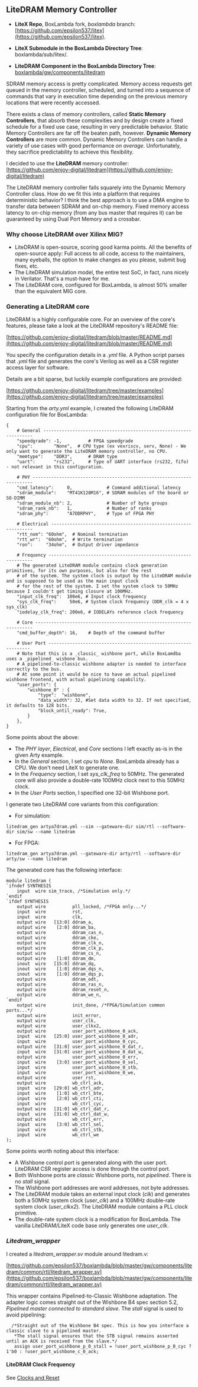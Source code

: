 ## LiteDRAM Memory Controller

- **LiteX Repo**, BoxLambda fork, *boxlambda* branch: 
  [https://github.com/epsilon537/litex](https://github.com/epsilon537/litex).

- **LiteX Submodule in the BoxLambda Directory Tree**: 
  boxlambda/sub/litex/.

- **LiteDRAM Component in the BoxLambda Directory Tree**: 
  [boxlambda/gw/components/litedram](https://github.com/epsilon537/boxlambda/tree/master/gw/components/litedram)

SDRAM memory access is pretty complicated. Memory access requests get queued in the memory controller, scheduled, and turned into a sequence of commands that vary in execution time depending on the previous memory locations that were recently accessed. 

There exists a class of memory controllers, called **Static Memory Controllers**, that absorb these complexities and by design create a fixed schedule for a fixed use case, resulting in very predictable behavior. Static Memory Controllers are far off the beaten path, however. **Dynamic Memory Controllers** are more common. Dynamic Memory Controllers can handle a variety of use cases with good performance *on average*. Unfortunately, they sacrifice predictability to achieve this flexibility.

I decided to use the **LiteDRAM** memory controller: [https://github.com/enjoy-digital/litedram](https://github.com/enjoy-digital/litedram)

The LiteDRAM memory controller falls squarely into the Dynamic Memory Controller class. How do we fit this into a platform that requires deterministic behavior? I think the best approach is to use a DMA engine to transfer data between SDRAM and on-chip memory. Fixed memory access latency to on-chip memory (from any bus master that requires it) can be guaranteed by using Dual Port Memory and a crossbar.

### Why choose LiteDRAM over Xilinx MIG?

- LiteDRAM is open-source, scoring good karma points. All the benefits of open-source apply: Full access to all code, access to the maintainers, many eyeballs, the option to make changes as you please, submit bug fixes, etc.
- The LiteDRAM simulation model, the entire test SoC, in fact, runs nicely in Verilator. That's a must-have for me. 
- The LiteDRAM core, configured for BoxLambda, is almost 50% smaller than the equivalent MIG core.

### Generating a LiteDRAM core

LiteDRAM is a highly configurable core. For an overview of the core's features, please take a look at the LiteDRAM repository's README file:

[https://github.com/enjoy-digital/litedram/blob/master/README.md](https://github.com/enjoy-digital/litedram/blob/master/README.md)

You specify the configuration details in a *.yml* file. A Python script parses that *.yml* file and generates the core's Verilog as well as a CSR register access layer for software.

Details are a bit sparse, but luckily example configurations are provided:

[https://github.com/enjoy-digital/litedram/tree/master/examples](https://github.com/enjoy-digital/litedram/tree/master/examples)

Starting from the *arty.yml* example, I created the following LiteDRAM configuration file for BoxLambda:

```
{
    # General ------------------------------------------------------------------
    "speedgrade": -1,          # FPGA speedgrade
    "cpu":        "None",  # CPU type (ex vexriscv, serv, None) - We only want to generate the LiteDRAM memory controller, no CPU.
    "memtype":    "DDR3",      # DRAM type
    "uart":       "rs232",     # Type of UART interface (rs232, fifo) - not relevant in this configuration.

    # PHY ----------------------------------------------------------------------
    "cmd_latency":     0,             # Command additional latency
    "sdram_module":    "MT41K128M16", # SDRAM modules of the board or SO-DIMM
    "sdram_module_nb": 2,             # Number of byte groups
    "sdram_rank_nb":   1,             # Number of ranks
    "sdram_phy":       "A7DDRPHY",    # Type of FPGA PHY

    # Electrical ---------------------------------------------------------------
    "rtt_nom": "60ohm",  # Nominal termination
    "rtt_wr":  "60ohm",  # Write termination
    "ron":     "34ohm",  # Output driver impedance

    # Frequency ----------------------------------------------------------------
    # The generated LiteDRAM module contains clock generation primitives, for its own purposes, but also for the rest
    # of the system. The system clock is output by the LiteDRAM module and is supposed to be used as the main input clock
    # for the rest of the system. I set the system clock to 50MHz because I couldn't get timing closure at 100MHz.
    "input_clk_freq":  100e6, # Input clock frequency
    "sys_clk_freq":     50e6, # System clock frequency (DDR_clk = 4 x sys_clk)
    "iodelay_clk_freq": 200e6, # IODELAYs reference clock frequency

    # Core ---------------------------------------------------------------------
    "cmd_buffer_depth": 16,    # Depth of the command buffer

    # User Port ---------------------------------------------------------------
    # Note that this is a _classic_ wishbone port, while BoxLamdba uses a _pipelined_ wisbone bus.
    # A pipelined-to-classic wishbone adapter is needed to interface correctly to the bus.
    # At some point it would be nice to have an actual pipelined wishbone frontend, with actual pipelining capability.
    "user_ports": {
        "wishbone_0" : {
            "type":  "wishbone",
            "data_width": 32, #Set data width to 32. If not specified, it defaults to 128 bits.
            "block_until_ready": True,
        }
    },
}
```

Some points about the above:

- The *PHY layer*, *Electrical*, and *Core* sections I left exactly as-is in the given Arty example.
- In the *General* section, I set *cpu* to *None*. BoxLambda already has a CPU. We don't need LiteX to generate one.
- In the *Frequency* section, I set *sys_clk_freq* to 50MHz. The generated core will also provide a double-rate 100MHz clock next to this 50MHz clock.  
- In the *User Ports* section, I specified one 32-bit Wishbone port.
  
I generate two LiteDRAM core variants from this configuration: 

- For simulation: 
  
```litedram_gen artya7dram.yml --sim --gateware-dir sim/rtl --software-dir sim/sw --name litedram```

- For FPGA: 
  
```litedram_gen artya7dram.yml --gateware-dir arty/rtl --software-dir arty/sw --name litedram```

The generated core has the following interface:

```
module litedram (
`ifndef SYNTHESIS    
    input  wire sim_trace, /*Simulation only.*/
`endif
`ifdef SYNTHESIS  
    output wire          pll_locked, /*FPGA only...*/
    input  wire          rst,
    input  wire          clk,
    output wire   [13:0] ddram_a,
    output wire    [2:0] ddram_ba,
    output wire          ddram_cas_n,
    output wire          ddram_cke,
    output wire          ddram_clk_n,
    output wire          ddram_clk_p,
    output wire          ddram_cs_n,
    output wire    [1:0] ddram_dm,
    inout  wire   [15:0] ddram_dq,
    inout  wire    [1:0] ddram_dqs_n,
    inout  wire    [1:0] ddram_dqs_p,
    output wire          ddram_odt,
    output wire          ddram_ras_n,
    output wire          ddram_reset_n,
    output wire          ddram_we_n,
`endif
    output wire          init_done, /*FPGA/Simulation common ports...*/
    output wire          init_error,
    output wire          user_clk,
    output wire          user_clkx2,
    output wire          user_port_wishbone_0_ack,
    input  wire   [25:0] user_port_wishbone_0_adr,
    input  wire          user_port_wishbone_0_cyc,
    output wire   [31:0] user_port_wishbone_0_dat_r,
    input  wire   [31:0] user_port_wishbone_0_dat_w,
    output wire          user_port_wishbone_0_err,
    input  wire    [3:0] user_port_wishbone_0_sel,
    input  wire          user_port_wishbone_0_stb,
    input  wire          user_port_wishbone_0_we,
    output wire          user_rst,
    output wire          wb_ctrl_ack,
    input  wire   [29:0] wb_ctrl_adr,
    input  wire    [1:0] wb_ctrl_bte,
    input  wire    [2:0] wb_ctrl_cti,
    input  wire          wb_ctrl_cyc,
    output wire   [31:0] wb_ctrl_dat_r,
    input  wire   [31:0] wb_ctrl_dat_w,
    output wire          wb_ctrl_err,
    input  wire    [3:0] wb_ctrl_sel,
    input  wire          wb_ctrl_stb,
    input  wire          wb_ctrl_we
);
```

Some points worth noting about this interface:

- A Wishbone control port is generated along with the user port. LiteDRAM CSR register access is done through the control port.
- Both Wishbone ports are *classic* Wishbone ports, not *pipelined*. There is no *stall* signal.
- The Wishbone port addresses are word addresses, not byte addresses.
- The LiteDRAM module takes an external input clock (*clk*) and generates both a 50MHz system clock (*user_clk*) and a 100MHz double-rate system clock (*user_clkx2*). The LiteDRAM module contains a PLL clock primitive.
- The double-rate system clock is a modification for BoxLambda. The vanilla LiteDRAM/LiteX code base only generates one *user_clk*.

### *Litedram_wrapper*

I created a *litedram_wrapper.sv* module around litedram.v:

[https://github.com/epsilon537/boxlambda/blob/master/gw/components/litedram/common/rtl/litedram_wrapper.sv](https://github.com/epsilon537/boxlambda/blob/master/gw/components/litedram/common/rtl/litedram_wrapper.sv)

This wrapper contains Pipelined-to-Classic Wishbone adaptation. The adapter logic comes straight out of the Wishbone B4 spec section 5.2, *Pipelined master connected to standard slave*. The *stall* signal is used to avoid pipelining:
  
```
  /*Straight out of the Wishbone B4 spec. This is how you interface a classic slave to a pipelined master.
   *The stall signal ensures that the STB signal remains asserted until an ACK is received from the slave.*/
   assign user_port_wishbone_p_0_stall = !user_port_wishbone_p_0_cyc ? 1'b0 : !user_port_wishbone_c_0_ack;
```

#### LiteDRAM Clock Frequency

See [Clocks and Reset](clocks_and_reset.md)
